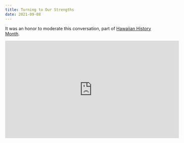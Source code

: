 ```yaml
---
title: Turning to Our Strengths
date: 2021-09-08
---
```


It was an honor to moderate this conversation, part of <a href="https://www.hawaiiponoi.info">Hawaiian History Month</a>.

<iframe width="560" height="315" src="https://www.youtube.com/embed/l6wa7e6OxrY" title="YouTube video player" frameborder="0" allow="accelerometer; autoplay; clipboard-write; encrypted-media; gyroscope; picture-in-picture" allowfullscreen></iframe>
